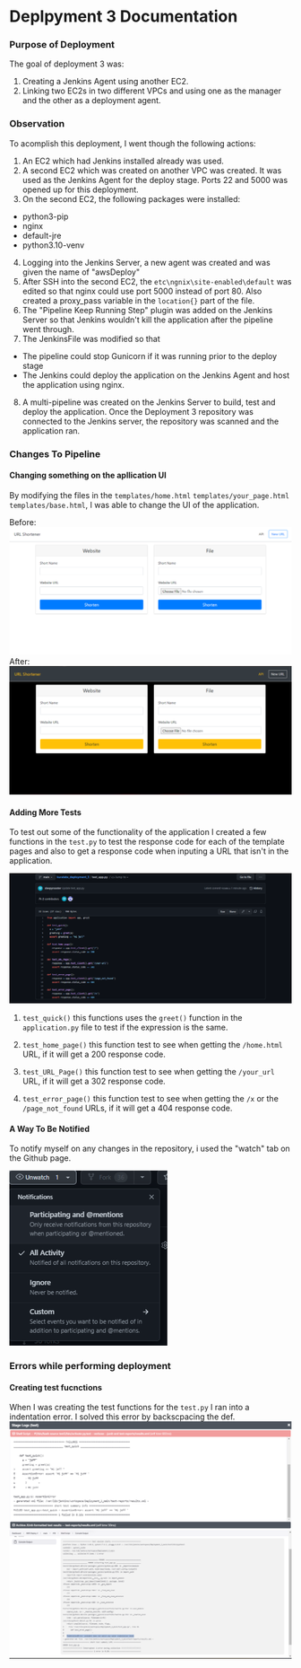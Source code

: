 <h1>Deplpyment 3 Documentation</h1>

### Purpose of Deployment
The goal of deployment 3 was:
1) Creating a Jenkins Agent using another EC2.
2) Linking two EC2s in two different VPCs and using one as the manager and the other as a deployment agent.

### Observation
To acomplish this deployment, I went though the following actions:
1) An EC2 which had Jenkins installed already was used.
2) A second EC2 which was created on another VPC was created. It was used as the Jenkins Agent for the deploy stage. Ports 22 and 5000 was opened up for this deployment.
3) On the second EC2, the following packages were installed:
- python3-pip
- nginx
- default-jre
- python3.10-venv
4) Logging into the Jenkins Server, a new agent was created and was given the name of "awsDeploy"
5) After SSH into the second EC2, the `etc\ngnix\site-enabled\default` was edited so that nginx could use port 5000 instead of port 80. Also created a proxy_pass variable in the `location{}` part of the file.
6) The "Pipeline Keep Running Step" plugin was added on the Jenkins Server so that Jenkins wouldn't kill the application after the pipeline went through.
7) The JenkinsFile was modified so that 
- The pipeline could stop Gunicorn if it was running prior to the deploy stage
- The Jenkins could deploy the application on the Jenkins Agent and host the application using nginx.
8) A multi-pipeline was created on the Jenkins Server to build, test and deploy the application. Once the Deployment 3 repository was connected to the Jenkins server, the repository was scanned and the application ran.


### Changes To Pipeline
#### Changing something on the apllication UI
By modifying the files in the `templates/home.html` `templates/your_page.html` `templates/base.html`, I was able to change the UI of the application.

Before:
![home.html](images/UI_Before_Edit.png)
After:
![home.html](images/UI_After_Edit.png)

#### Adding More Tests
To test out some of the functionality of the application I created a few functions in the `test.py` to test the response code for each of the template pages and also to get a response code when inputing a URL that isn't in the application.

![test.py](images/test_functions.png)


1) `test_quick()` this functions uses the `greet()` function in the `application.py` file to test if the expression is the same.

2) `test_home_page()` this function test to see when getting the `/home.html` URL, if it will get a 200 response code.
 
3) `test_URL_Page()` this function test to see when getting the `/your_url` URL, if it will get a 302 response code.

4) `test_error_page()` this function test to see when getting the `/x` or the `/page_not_found` URLs, if it will get a 404 response code.

#### A Way To Be Notified
To notify myself on any changes in the repository, i used the "watch" tab on the Github page.

![notifations](images/Notifcation1.png)


### Errors while performing deployment
#### Creating test fucnctions
When I was creating the test functions for the `test.py` I ran into a indentation error. I solved this error by backscpacing the def.
![error1](images/jenkins_error1.png)
![error2](images/Try_Create_Error_404_function.png)
